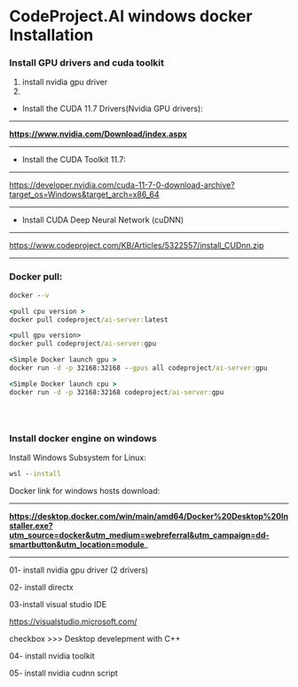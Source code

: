 # CodeProject.AI windows docker Installation

### Install GPU drivers and cuda toolkit 

1. install nvidia gpu driver
2. 
- Install the CUDA 11.7 Drivers(Nvidia GPU drivers):

---
__https://www.nvidia.com/Download/index.aspx__

---

* Install the CUDA Toolkit 11.7:

---
https://developer.nvidia.com/cuda-11-7-0-download-archive?target_os=Windows&target_arch=x86_64

---

* Install CUDA Deep Neural Network (cuDNN)

---
https://www.codeproject.com/KB/Articles/5322557/install_CUDnn.zip

---

### Docker pull:
```cmd
docker --v

<pull cpu version >
docker pull codeproject/ai-server:latest

<pull gpu version>
docker pull codeproject/ai-server:gpu

<Simple Docker launch gpu >
docker run -d -p 32168:32168 --gpus all codeproject/ai-server:gpu

<Simple Docker launch cpu >
docker run -d -p 32168:32168 codeproject/ai-server:gpu





```


### Install docker engine on windows

Install  Windows Subsystem for Linux:
```cmd
wsl --install
```


Docker link for windows hosts download:

----
__https://desktop.docker.com/win/main/amd64/Docker%20Desktop%20Installer.exe?utm_source=docker&utm_medium=webreferral&utm_campaign=dd-smartbutton&utm_location=module___

----





01- install nvidia gpu driver (2 drivers)

02- install directx


03-install visual studio IDE

https://visualstudio.microsoft.com/

checkbox >>> Desktop develepment with C++


04- install nvidia toolkit

05- install nvidia cudnn script



































